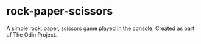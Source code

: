 # rock-paper-scissors

A simple rock, paper, scissors game played in the console. Created as part of The Odin Project.